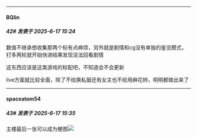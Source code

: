 ﻿
*****

####  BQlin  
##### 42#       发表于 2025-6-17 15:24

数值不继承想收集那两个标有点麻烦，另外就是剧情和cg没有单独的鉴览模式，打多两轮就开始快进结果发现没法回看剧情

这东西应该是这类游戏的标配吧，不知道会不会更新

live方面就比较全面，除了不给换私服还有女主也不给用麻花辫，明明都做出来了


*****

####  spaceatom54  
##### 43#       发表于 2025-6-17 15:35

主楼最后一张可以成为梗图<img src="https://static.stage1st.com/image/smiley/face2017/068.png" referrerpolicy="no-referrer">

